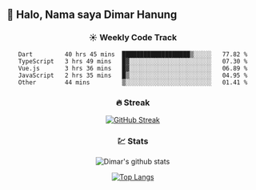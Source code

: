 ## 👋 Halo, Nama saya **Dimar Hanung**

<center>

### :sunny: Weekly Code Track
<!--START_SECTION:waka-->

```text
Dart         40 hrs 45 mins  ███████████████████▒░░░░░   77.82 %
TypeScript   3 hrs 49 mins   █▓░░░░░░░░░░░░░░░░░░░░░░░   07.30 %
Vue.js       3 hrs 36 mins   █▓░░░░░░░░░░░░░░░░░░░░░░░   06.89 %
JavaScript   2 hrs 35 mins   █▒░░░░░░░░░░░░░░░░░░░░░░░   04.95 %
Other        44 mins         ▒░░░░░░░░░░░░░░░░░░░░░░░░   01.41 %
```

<!--END_SECTION:waka-->

### :fire: Streak

[![GitHub Streak](http://github-readme-streak-stats.herokuapp.com?user=dimar-hanung)](https://git.io/streak-stats)

### :chart: Stats

![Dimar's github stats](https://github-readme-stats.vercel.app/api?username=dimar-hanung&show_icons=true&theme=vue)

[![Top Langs](https://github-readme-stats.vercel.app/api/top-langs/?username=dimar-hanung)](#)

</center>
